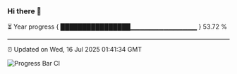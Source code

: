 ### Hi there 👋

⏳ Year progress { ████████████████▁▁▁▁▁▁▁▁▁▁▁▁▁▁ } 53.72 %

---

⏰ Updated on Wed, 16 Jul 2025 01:41:34 GMT

![Progress Bar CI](https://github.com/JuvenileQ/Progress-Bar-CI/workflows/main/badge.svg)
